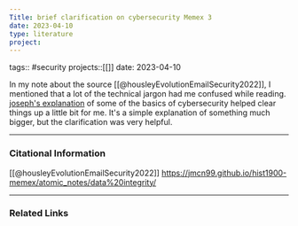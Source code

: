 ```yaml
---
Title: brief clarification on cybersecurity Memex 3
date: 2023-04-10
type: literature
project:
---
```

tags:: #security 
projects::[[]]
date: 2023-04-10

In my note about the source [[@housleyEvolutionEmailSecurity2022]], I mentioned that a lot of the technical jargon had me confused while reading. [joseph's explanation](https://jmcn99.github.io/hist1900-memex/atomic_notes/data%20integrity/) of some of the basics of cybersecurity helped clear things up a little bit for me. It's a simple explanation of something much bigger, but the clarification was very helpful.
 
---
### Citational Information

[[@housleyEvolutionEmailSecurity2022]]
https://jmcn99.github.io/hist1900-memex/atomic_notes/data%20integrity/

---

### Related Links

